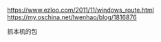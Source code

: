 https://www.ezloo.com/2011/11/windows_route.html
https://my.oschina.net/lwenhao/blog/1816876


抓本机的包